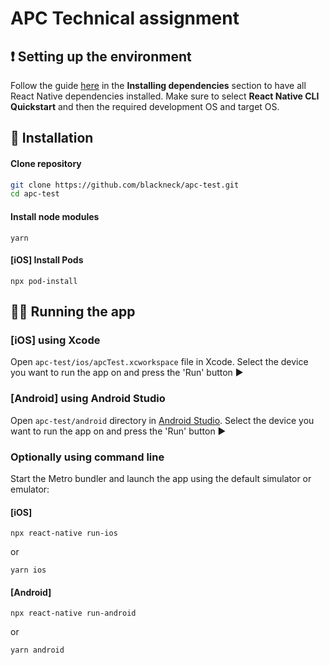 # APC Technical assignment

## :heavy_exclamation_mark: Setting up the environment
Follow the guide [here](https://reactnative.dev/docs/environment-setup) in the **Installing dependencies** section to have all React Native dependencies installed.
Make sure to select **React Native CLI Quickstart** and then the required development OS and target OS.

## 🚀 Installation

#### Clone repository
```sh
git clone https://github.com/blackneck/apc-test.git
cd apc-test
```
#### Install node modules
```
yarn
```
#### [iOS] Install Pods
```
npx pod-install
```

## 👨‍💻 Running the app
### [iOS] using Xcode
Open `apc-test/ios/apcTest.xcworkspace` file in Xcode. Select the device you want to run the app on and press the 'Run' button :arrow_forward:
### [Android] using Android Studio
Open `apc-test/android` directory in [Android Studio](https://developer.android.com/studio). Select the device you want to run the app on and press the 'Run' button :arrow_forward:
### Optionally using command line
Start the Metro bundler and launch the app using the default simulator or emulator:
#### [iOS]
```
npx react-native run-ios
```
or
```
yarn ios
```
#### [Android]
```
npx react-native run-android
```
or
```
yarn android
```
